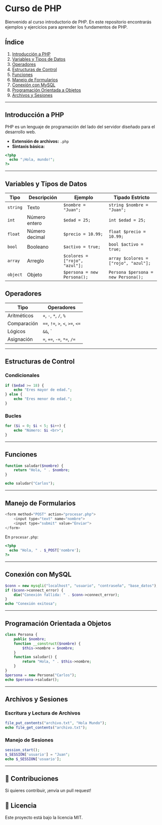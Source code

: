 # Curso de PHP

Bienvenido al curso introductorio de PHP. En este repositorio encontrarás ejemplos y ejercicios para aprender los fundamentos de PHP.

## Índice

1. [Introducción a PHP](#introducción-a-php)
2. [Variables y Tipos de Datos](#variables-y-tipos-de-datos)
3. [Operadores](#operadores)
4. [Estructuras de Control](#estructuras-de-control)
5. [Funciones](#funciones)
6. [Manejo de Formularios](#manejo-de-formularios)
7. [Conexión con MySQL](#conexión-con-mysql)
8. [Programación Orientada a Objetos](#programación-orientada-a-objetos)
9. [Archivos y Sesiones](#archivos-y-sesiones)

---

## Introducción a PHP

PHP es un lenguaje de programación del lado del servidor diseñado para el desarrollo web.

- **Extensión de archivos:** `.php`
- **Sintaxis básica:**

```php
<?php
  echo "¡Hola, mundo!";
?>
```

---

## Variables y Tipos de Datos

| Tipo | Descripción | Ejemplo | Tipado Estricto |
|------|------------|---------|----------------|
| `string` | Texto | `$nombre = "Juan";` | `string $nombre = "Juan";` |
| `int` | Número entero | `$edad = 25;` | `int $edad = 25;` |
| `float` | Número decimal | `$precio = 10.99;` | `float $precio = 10.99;` |
| `bool` | Booleano | `$activo = true;` | `bool $activo = true;` |
| `array` | Arreglo | `$colores = ["rojo", "azul"];` | `array $colores = ["rojo", "azul"];` |
| `object` | Objeto | `$persona = new Persona();` | `Persona $persona = new Persona();` |

## Operadores

| Tipo | Operadores |
|------|------------|
| Aritméticos | `+`, `-`, `*`, `/`, `%` |
| Comparación | `==`, `!=`, `>`, `<`, `>=`, `<=` |
| Lógicos | `&&`, `||`, `!` |
| Asignación | `=`, `+=`, `-=`, `*=`, `/=` |

---

## Estructuras de Control

### Condicionales
```php
if ($edad >= 18) {
    echo "Eres mayor de edad.";
} else {
    echo "Eres menor de edad.";
}
```

### Bucles
```php
for ($i = 0; $i < 5; $i++) {
    echo "Número: $i <br>";
}
```

---

## Funciones

```php
function saludar($nombre) {
    return "Hola, " . $nombre;
}

echo saludar("Carlos");
```

---

## Manejo de Formularios

```php
<form method="POST" action="procesar.php">
    <input type="text" name="nombre">
    <input type="submit" value="Enviar">
</form>
```

En `procesar.php`:
```php
<?php
  echo "Hola, " . $_POST['nombre'];
?>
```

---

## Conexión con MySQL

```php
$conn = new mysqli("localhost", "usuario", "contraseña", "base_datos");
if ($conn->connect_error) {
    die("Conexión fallida: " . $conn->connect_error);
}
echo "Conexión exitosa";
```

---

## Programación Orientada a Objetos

```php
class Persona {
    public $nombre;
    function __construct($nombre) {
        $this->nombre = $nombre;
    }
    function saludar() {
        return "Hola, " . $this->nombre;
    }
}
$persona = new Persona("Carlos");
echo $persona->saludar();
```

---

## Archivos y Sesiones

### Escritura y Lectura de Archivos
```php
file_put_contents("archivo.txt", "Hola Mundo");
echo file_get_contents("archivo.txt");
```

### Manejo de Sesiones
```php
session_start();
$_SESSION['usuario'] = "Juan";
echo $_SESSION['usuario'];
```

---

## 🚀 Contribuciones

Si quieres contribuir, ¡envía un pull request!

## 📜 Licencia

Este proyecto está bajo la licencia MIT.

